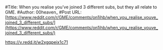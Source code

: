 #Title: When you realise you’ve joined 3 different subs, but they all relate to GME.
#Author: 00heaven_
#Post URL: [https://www.reddit.com/r/GME/comments/on1ihb/when_you_realise_youve_joined_3_different_subs/](https://www.reddit.com/r/GME/comments/on1ihb/when_you_realise_youve_joined_3_different_subs/)


https://v.redd.it/w2xgqpeix1c71